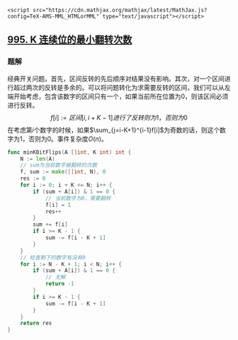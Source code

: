 <script type="text/x-mathjax-config">   MathJax.Hub.Config({     tex2jax: {       inlineMath: [ ['$','$'], ["\\(","\\)"] ],       processEscapes: true     }   }); </script>

```
<script src="https://cdn.mathjax.org/mathjax/latest/MathJax.js?config=TeX-AMS-MML_HTMLorMML" type="text/javascript"></script>
```

## [995. K 连续位的最小翻转次数](https://leetcode-cn.com/problems/minimum-number-of-k-consecutive-bit-flips/)

### 题解

经典开关问题。首先，区间反转的先后顺序对结果没有影响。其次，对一个区间进行超过两次的反转是多余的。可以将问题转化为求需要反转的区间，我们可以从左端开始考虑，包含该数字的区间只有一个，如果当前所在位置为0，则该区间必须进行反转。
$$
f[i] := 区间[i, i + K -1]进行了反转则为1，否则为0
$$
在考虑第$i$个数字的时候，如果$\sum_{j=i-K+1}^{i-1}f[i]$为奇数的话，则这个数字为1，否则为0。事件复杂度$O(n)$。

```go
func minKBitFlips(A []int, K int) int {
    N := len(A)
    // sum为当前数字被翻转的次数
    f, sum := make([]int, N), 0
    res := 0
    for i := 0; i + K <= N; i++ {
        if (sum + A[i]) & 1 == 0 {
            // 当前数字为0，需要翻转
            f[i] = 1
            res++
        }
        sum += f[i]
        if i >= K - 1 {
            sum -= f[i - K + 1]
        }
    }
    // 检查剩下的数字有没有0
    for i := N - K + 1; i < N; i++ {
        if (sum + A[i]) & 1 == 0 {
            // 无解
            return -1
        }
        if i >= K - 1 {
            sum -= f[i - K + 1]
        }
    }
    return res
}
```


